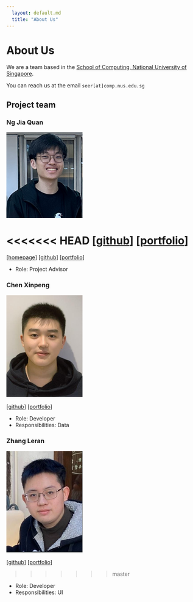 ```yaml
---
  layout: default.md
  title: "About Us"
---
```


# About Us

We are a team based in the [School of Computing, National University of Singapore](http://www.comp.nus.edu.sg).

You can reach us at the email `seer[at]comp.nus.edu.sg`

## Project team

### Ng Jia Quan

<img src="images/quantin96.png" width="200px">

<<<<<<< HEAD
[[github](https://github.com/quantin96)]
[[portfolio](team/ngjiaquan.md)]
=======
[[homepage](http://www.comp.nus.edu.sg/~damithch)]
[[github](https://github.com/johndoe)]
[[portfolio](team/johndoe.md)]

* Role: Project Advisor

### Chen Xinpeng

<img src="images/xinpeng.png" width="200px">

[[github](http://github.com/subiloble)] [[portfolio](team/xinpeng.md)]

* Role: Developer
* Responsibilities: Data

### Zhang Leran

<img src="images/zlllllr.png" width="200px">

[[github](http://github.com/zlllllr)]
[[portfolio](team/zlllllr.md)]
>>>>>>> master

* Role: Developer
* Responsibilities: UI
